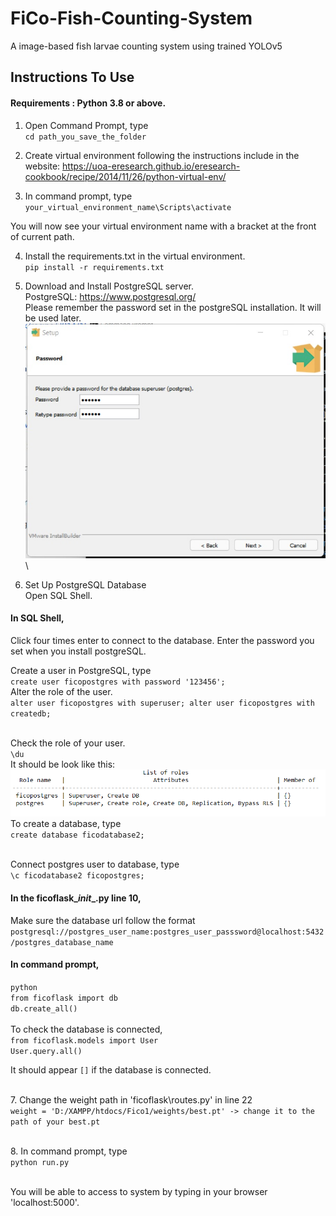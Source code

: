 # FiCo-Fish-Counting-System
A image-based fish larvae counting system using trained YOLOv5

## Instructions To Use
#### Requirements : Python 3.8 or above.

1. Open Command Prompt, type \
`cd path_you_save_the_folder`

2. Create virtual environment following the instructions include in the website: https://uoa-eresearch.github.io/eresearch-cookbook/recipe/2014/11/26/python-virtual-env/

3. In command prompt, type \
`your_virtual_environment_name\Scripts\activate`

You will now see your virtual environment name with a bracket at the front of current path.

4. Install the requirements.txt in the virtual environment. \
`pip install -r requirements.txt`

5. Download and Install PostgreSQL server. \
PostgreSQL: https://www.postgresql.org/   \
Please remember the password set in the postgreSQL installation. It will be used later. \
![alt text](https://github.com/Leongjingmei/FiCo-Fish-Counting-System/blob/main/images/postgres_pw.jpeg)
 \
6. Set Up PostgreSQL Database \
Open SQL Shell. 

#### In SQL Shell,
Click four times enter to connect to the database. Enter the password you set when you install postgreSQL.

Create a user in PostgreSQL, type \
`create user ficopostgres with password '123456';`
\
Alter the role of the user. \
`alter user ficopostgres with superuser;
alter user ficopostgres with createdb;`

\
Check the role of your user. \
`\du`
\
It should be look like this: 
 \
![alt text](https://github.com/Leongjingmei/FiCo-Fish-Counting-System/blob/main/images/user_role.PNG)
\
To create a database, type \
`create database ficodatabase2;`

\
Connect postgres user to database, type \
`\c ficodatabase2 ficopostgres;`

#### In the ficoflask\__init__.py line 10, 
Make sure the database url follow the format `postgresql://postgres_user_name:postgres_user_passsword@localhost:5432/postgres_database_name`

#### In command prompt,
`python` \
`from ficoflask import db`
\
`db.create_all()` \
\
To check the database is connected,  \
`from ficoflask.models import User` \
`User.query.all()` 


It should appear `[]` if the database is connected.

\
7. Change the weight path in 'ficoflask\routes.py' in line 22  \
`weight = 'D:/XAMPP/htdocs/Fico1/weights/best.pt' -> change it to the path of your best.pt`

\
8. In command prompt, type  \
`python run.py`

\
You will be able to access to system by typing in your browser 'localhost:5000'.

